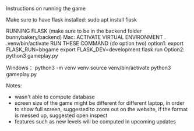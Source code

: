 Instructions on running the game

Make sure to have flask installed:
sudo apt install flask

RUNNING FLASK (make sure to be in the backend folder bunnybakery/backend)
Mac:
ACTIVATE VIRTUAL ENVIRONMENT
. .venv/bin/activate
RUN THESE COMMAND (do option two)
option1:
export FLASK_RUN=bbgame
export FLASK_DEV=development
flask run
Option2: 
python3 gameplay.py

Windows：
python3 -m venv venv
source venv/bin/activate
python3 gameplay.py


Notes:
- wasn't able to compute database
- screen size of the game might be different for different laptop, in order to show full screen, suggested to zoom out on the website, if the format is messed up, suggested open inspect
- features such as new levels will be computed in upcoming updates
